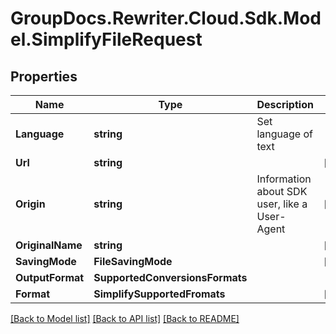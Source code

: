 # GroupDocs.Rewriter.Cloud.Sdk.Model.SimplifyFileRequest

## Properties

Name | Type | Description | Notes
------------ | ------------- | ------------- | -------------
**Language** | **string** | Set language of text | 
**Url** | **string** |  | [optional] 
**Origin** | **string** | Information about SDK user, like a User-Agent | [optional] 
**OriginalName** | **string** |  | [optional] 
**SavingMode** | **FileSavingMode** |  | [optional] 
**OutputFormat** | **SupportedConversionsFormats** |  | 
**Format** | **SimplifySupportedFromats** |  | [optional] 

[[Back to Model list]](../README.md#documentation-for-models) [[Back to API list]](../README.md#documentation-for-api-endpoints) [[Back to README]](../README.md)

